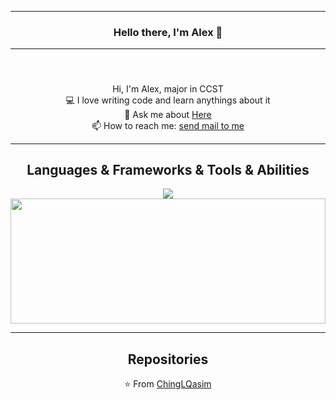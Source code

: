 <hr>
<h3 align="center">Hello there, I'm Alex 👋</h3>
<hr>
<h5 align="center">
</h5>
<br>
<p align="center">
  Hi, I'm Alex, major in CCST
<br>
  💻 I love writing code and learn anythings about it
<br>
  💬 Ask me about <a href="https://github.com/ChingLQasim/ChingLQasim/issues" title="Issues">Here</a>
  <br>
  📫 How to reach me: <a href="mailto: alexneo666@163.com">send mail to me</a>
</p>

<hr>

<h2 align="center">Languages & Frameworks & Tools & Abilities</h2>

<div align=center>
<img src = "https://github-readme-stats.vercel.app/api/top-langs/?username=ChingLQasim&show_icons=true&theme=gotham">
<img width="100%" height="200" src="https://github-readme-stats.vercel.app/api?username=ChingLQasim&show_icons=true&theme=gotham"></a>

<hr>

<h2 align="center">Repositories</h2>

<p align = "center">
    ⭐️ From <a href="https://github.com/ChingLQasim/">ChingLQasim</a>
</p>
